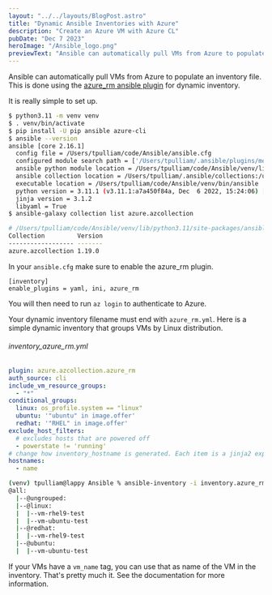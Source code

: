 ```yaml
---
layout: "../../layouts/BlogPost.astro"
title: "Dynamic Ansible Inventories with Azure"
description: "Create an Azure VM with Azure CL"
pubDate: "Dec 7 2023"
heroImage: "/Ansible_logo.png"
previewText: "Ansible can automatically pull VMs from Azure to populate an inventory file. This is done using the azure_rm ansible plugin for dynamic inventory."
---
```


Ansible can automatically pull VMs from Azure to populate an inventory file. This is done using the [azure_rm ansible plugin](https://docs.ansible.com/ansible/latest/collections/azure/azcollection/azure_rm_inventory.html) for dynamic inventory.

It is really simple to set up.

```bash
$ python3.11 -m venv venv
$ . venv/bin/activate
$ pip install -U pip ansible azure-cli
$ ansible --version
ansible [core 2.16.1]
  config file = /Users/tpulliam/code/Ansible/ansible.cfg
  configured module search path = ['/Users/tpulliam/.ansible/plugins/modules', '/usr/share/ansible/plugins/modules']
  ansible python module location = /Users/tpulliam/code/Ansible/venv/lib/python3.11/site-packages/ansible
  ansible collection location = /Users/tpulliam/.ansible/collections:/usr/share/ansible/collections
  executable location = /Users/tpulliam/code/Ansible/venv/bin/ansible
  python version = 3.11.1 (v3.11.1:a7a450f84a, Dec  6 2022, 15:24:06) [Clang 13.0.0 (clang-1300.0.29.30)] (/Users/tpulliam/code/Ansible/venv/bin/python3.11)
  jinja version = 3.1.2
  libyaml = True
$ ansible-galaxy collection list azure.azcollection

# /Users/tpulliam/code/Ansible/venv/lib/python3.11/site-packages/ansible_collections
Collection         Version
------------------ -------
azure.azcollection 1.19.0
```

In your `ansible.cfg` make sure to enable the azure_rm plugin.

```
[inventory]
enable_plugins = yaml, ini, azure_rm
```

You will then need to run `az login` to authenticate to Azure.

Your dynamic inventory filename must end with `azure_rm.yml`. Here is a simple dynamic inventory that groups VMs by Linux distribution.

###### inventory_azure_rm.yml

```yaml
plugin: azure.azcollection.azure_rm
auth_source: cli
include_vm_resource_groups:
  - "*"
conditional_groups:
  linux: os_profile.system == "linux"
  ubuntu: '"ubuntu" in image.offer'
  redhat: '"RHEL" in image.offer'
exclude_host_filters:
  # excludes hosts that are powered off
  - powerstate != 'running'
# change how inventory_hostname is generated. Each item is a jinja2 expression similar to hostvar_expressions.
hostnames:
  - name
```

```bash
(venv) tpulliam@lappy Ansible % ansible-inventory -i inventory.azure_rm.yml --graph
@all:
  |--@ungrouped:
  |--@linux:
  |  |--vm-rhel9-test
  |  |--vm-ubuntu-test
  |--@redhat:
  |  |--vm-rhel9-test
  |--@ubuntu:
  |  |--vm-ubuntu-test
```

If your VMs have a `vm_name` tag, you can use that as name of the VM in the inventory. That's pretty much it. See the documentation for more information.
